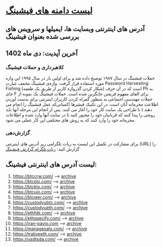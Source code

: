 
# [لیست دامنه های فیشینگ](https://www.webamooz.com/category/%D9%81%DB%8C%D8%B4%DB%8C%D9%86%DA%AF/) 
## آدرس های اینترنتی وبسایت ها، ایمیلها و سرویس های  بررسی شده بعنوان فیشینگ
## آخرین آپدیت: دی ماه 1402
### کلاهبرداری و حملات فیشینگ
حملات فیشینگ در سال ۱۹۸۷ توضیح داده شد و برای اولین بار در سال ۱۹۹۵ این واژه مورد استفاده قرار گرفت. واژه‌ی فیشینگ مخفف عبارت Password Harvesting Fishing (شکار کردن گذرواژه کاربر از طریق یک طعمه) است که در آن حرف Ph به جای F برای القای مفهوم فریفتن جایگزین شده است.
حملات فیشینگ یک نمونه از حملات مهندسی اجتماعی به منظور گمراه کردن کاربران اینترنتی براي بدست آوردن اطلاعت محرمانه آنان است. در این تکنیک فیشرها (کسانی‌که عمل فیشینگ را انجام می دهند ) با طراحی یک سایت کار خود را آغاز می کنند. پس از انجام این مرحله آنها باید روشی را پیدا کنند که قربانیان خود را مجبور کنند تا در سایت آنها وارد شده و اطلاعات محرمانه خود را وارد کنند که به روش هاي مختلفی این کار عملی می شود.

### گزارش‌دهی

برای مشارکت در تکمیل این لیست به ربات تلگرامی زیر آدرس های اینترنتی (URL) را گزارش کنید:
[ ربات تلگرام گزارش فیشینگ](https://t.me/antifishBOT) 

## 
## لیست آدرس های اینترنتی فیشینگ:
1. https://btccrw.com/ --> [archive](https://archive.is/fAgce)
2. https://btcdsi.com/ --> [archive](https://archive.ph/EZOoF)
3. https://btckio.com/ --> [archive](https://archive.ph/oWtz9)
4. https://btcuio.com/ --> [archive](https://archive.ph/zVc3p)
5. https://btcwer.com/ --> [archive](https://archive.ph/cEagH)
6. https://custodyubtc.com/ --> [archive](https://archive.is/9jpfs)
7. https://custodyueth.com/ --> [archive](https://archive.ph/EDyn7)
8. https://ethfdk.com/  --> [archive](https://archive.ph/ohsKt)
9. https://ethspecify.com/  --> [archive](https://archive.ph/lvoa5)
10. https://iran-payio.com --> [archive](https://t.me/webamoozir/6336)
11. https://managesats.com/ --> [archive](https://archive.ph/vJZyc)
12. https://trativeeth.com/  --> [archive](https://archive.ph/zz83w)
13. https://usdtsda.com/ --> [archive](https://archive.ph/Xm9MK)

